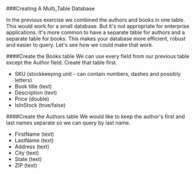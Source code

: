 ###Creating A Multi_Table Database

In the previous exercise we combined the authors and books in one table. This would work for a small database. But it's not appropriate for enterprise applications. It's more common to have a separate table for authors and a separate table for books. This makes your database more efficient, robust and easier to query. Let's see how we could make that work.

####Create the Books table
We can use every field from our previous table except the Author field. Create that table first.
* SKU (stockkeeping unit - can contain numbers, dashes and possibly letters)
* Book title (text)
* Description (text)
* Price (double)
* IsInStock (true/false)

####Create the Authors table
We would like to keep the author's first and last names separate so we can query by last name.
* FirstName (text)
* LastName (text)
* Address (text)
* City (text)
* State (text)
* ZIP (text)
 


